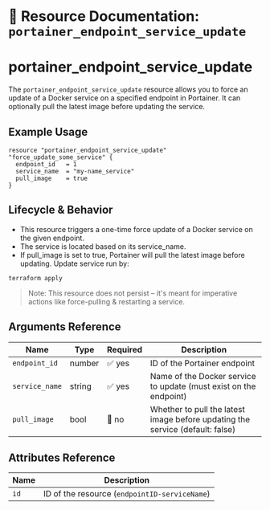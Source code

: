 # 🔁 **Resource Documentation: `portainer_endpoint_service_update`**

# portainer_endpoint_service_update
The `portainer_endpoint_service_update` resource allows you to force an update of a Docker service on a specified endpoint in Portainer. It can optionally pull the latest image before updating the service.

## Example Usage
```hcl
resource "portainer_endpoint_service_update" "force_update_some_service" {
  endpoint_id   = 1
  service_name  = "my-name_service"
  pull_image    = true
}
```

## Lifecycle & Behavior
- This resource triggers a one-time force update of a Docker service on the given endpoint.
- The service is located based on its service_name.
- If pull_image is set to true, Portainer will pull the latest image before updating.
Update service run by:
```hcl
terraform apply
```
> Note: This resource does not persist – it's meant for imperative actions like force-pulling & restarting a service.

## Arguments Reference
| Name           | Type   | Required | Description                                                                 |
|----------------|--------|----------|-----------------------------------------------------------------------------|
| `endpoint_id`  | number | ✅ yes   | ID of the Portainer endpoint                                                |
| `service_name` | string | ✅ yes   | Name of the Docker service to update (must exist on the endpoint)          |
| `pull_image`   | bool   | 🚫 no    | Whether to pull the latest image before updating the service (default: false) |

## Attributes Reference
| Name | Description                                            |
|------|--------------------------------------------------------|
| `id` | ID of the resource (`endpointID-serviceName`)          |
